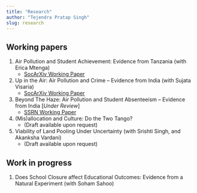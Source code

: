 ```yaml
---
title: "Research"
author: "Tejendra Pratap Singh"
slug: research
---
```


## Working papers 

1. Air Pollution and Student Achievement: Evidence from Tanzania (with Erica Mtenga)
    - <a href="https://doi.org/10.31219/osf.io/nm9dx" target="_blank">SocArXiv Working Paper</a>
2. Up in the Air: Air Pollution and Crime – Evidence from India (with Sujata Visaria)
    - <a href="https://osf.io/preprints/socarxiv/hs4xj/" target="_blank">SocArXiv Working Paper</a>   
3. Beyond The Haze: Air Pollution and Student Absenteeism – Evidence from India [_Under Review_]
    - <a href="https://papers.ssrn.com/sol3/papers.cfm?abstract_id=3680588" target="_blank">SSRN Working Paper</a>     
4. (Mis)allocation and Culture: Do the Two Tango? 
    - (Draft available upon request)
5. Viability of Land Pooling Under Uncertainty (with Srishti Singh, and Akanksha Vardani)
    - (Draft available upon request) 

## Work in progress

1. Does School Closure affect Educational Outcomes: Evidence from a Natural Experiment (with Soham Sahoo) 
